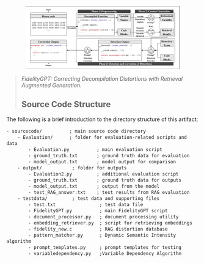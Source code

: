<div align=center><img src="doc/WorkFlow.png" width="80%"></div>

> *FidelityGPT: Correcting Decompilation Distortions with Retrieval Augmented Generation.*
> ## Source Code Structure
The following is a brief introduction to the directory structure of this artifact:
```
- sourcecode/          ; main source code directory
    - Evaluation/      ; folder for evaluation-related scripts and data
        - Evaluation.py          ; main evaluation script
        - ground_truth.txt       ; ground truth data for evaluation
        - model_output.txt       ; model output for comparison
    - output/           ; folder for outputs
        - Evaluation2.py         ; additional evaluation script
        - ground_truth.txt       ; ground truth data for outputs
        - model_output.txt       ; output from the model
        - test_RAG_answer.txt    ; test results from RAG evaluation
    - testdata/         ; test data and supporting files
        - test.txt                ; test data file
        - FidelityGPT.py          ; main FidelityGPT script
        - document_processor.py   ; document processing utility
        - embedding_retriever.py  ; script for retrieving embeddings
        - fidelity_new.c          ; RAG distortion database
        - pattern_matcher.py      ; Dynamic Semantic Intensity algorithm
        - prompt_templates.py     ; prompt templates for testing       
        - variabledependency.py   ;Variable Dependency Algorithm

```
